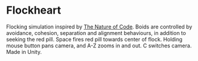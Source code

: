 # Flockheart
Flocking simulation inspired by [The Nature of Code](http://natureofcode.com/). Boids are controlled by avoidance, cohesion, separation and alignment behaviours, in addition to seeking the red pill. 
Space fires red pill towards center of flock. Holding mouse button pans camera, and A-Z zooms in and out. C switches camera. Made in Unity.